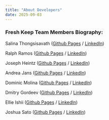 ```yaml
---
title: "About Developers"
date: 2025-09-03
---
```


### Fresh Keep Team Members Biography:

Salina Thongsisavath ([Github Pages](https://github.com/salina-t) / [LinkedIn](https://www.linkedin.com/in/salinathongsisavath/))



Ralph Ramos ([Github Pages](https://github.com/ralphramosgit) / [LinkedIn](https://www.linkedin.com/in/ralph-jhon-ramos-8b7316242/))



Joseph Heintz ([Github Pages](https://github.com/josephheintz) / [LinkedIn](https://www.linkedin.com/in/joseph-heintz-49a45a28a/))



Andrea Jans ([Github Pages](https://github.com/awjans) / [LinkedIn](https://www.linkedin.com/in/andreawjans/))



Dominic Molina ([Github Pages](https://github.com/dominic-isaac-molina) / [LinkedIn](https://www.linkedin.com/in/dominicisaacmolina/))



Dmitry Gordeev ([Github Pages](https://github.com/GordeevD) / [LinkedIn](https://www.linkedin.com/in/gordeev-du/))



Ellie Ishii ([Github Pages](https://github.com/ellieishii) / [LinkedIn](https://www.linkedin.com/in/ellie-ishii-8a0043326/))



Joshua Sato ([Github Pages](https://github.com/joshuanssato) / [LinkedIn](https://www.linkedin.com/in/joshua-ns-sato/))


